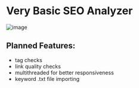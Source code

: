 # Very Basic SEO Analyzer
![image](https://github.com/SilentAssassin101/seo-checker/assets/85211006/8fe0c995-54ec-4efe-ad62-02fadb9816e2)
## Planned Features: 
- <alt> tag checks
- link quality checks
- multithreaded for better responsiveness
- keyword .txt file importing
